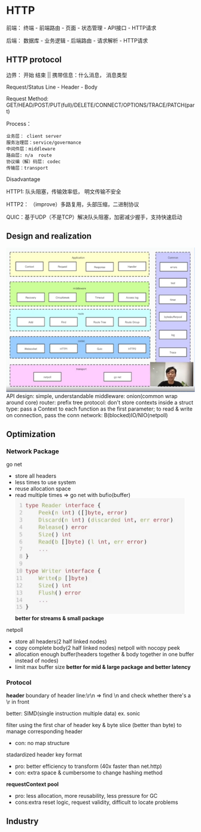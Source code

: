 # HTTP
前端： 终端 - 前端路由 - 页面 - 状态管理 - API接口 - HTTP请求

后端： 数据库 - 业务逻辑 - 后端路由 - 请求解析 - HTTP请求

## HTTP protocol
边界： 开始 结束 ||
携带信息：什么消息， 消息类型

Request/Status Line - Header - Body

Request Method: GET/HEAD/POST/PUT(full)/DELETE/CONNECT/OPTIONS/TRACE/PATCH(part)

Process：
```
业务层： client server
服务治理层：service/govermance
中间件层：middleware 
路由层: n/a  route
协议编（解）码层: codec
传输层：transport
```

Disadvantage

HTTP1: 队头阻塞，传输效率低， 明文传输不安全

HTTP2： （improve）多路复用，头部压缩，二进制协议

QUIC：基于UDP（不是TCP）解决队头阻塞，加密减少握手，支持快速启动

## Design and realization
![Alt text](http_img/structure.png)
API design: simple, understandable
middleware: onion(common wrap around core)
router: prefix tree
protocol: don't store contexts inside a struct type: pass a Context to each function as the first parameter; to read & write on connection, pass the conn
network: B(blocked)IO/NIO(netpoll)

## Optimization
### Network Package
go net
- store all headers
- less times to use system
- reuse allocation space
- read multiple times
=> go net with bufio(buffer)
![Alt text](http_img/bufio.png)
**better for streams & small package**

netpoll
- store all headers(2 half linked nodes)
- copy complete body(2 half linked nodes)
netpoll with nocopy peek
- allocation enough buffer(headers together & body together in one buffer instead of nodes)
- limit max buffer size
**better for mid & large package and better latency**

### Protocol
**header**
boundary of header line:\r\n => find \n and check whether there's a \r in front

better: SIMD(single instruction multiple data) ex. sonic

filter using the first char of header key & byte slice (better than byte) to manage corresponding header
- con: no map structure

stadardized header key format
- pro: better efficiency to transform (40x faster than net.http)
- con: extra space & cumbersome to change hashing method

**requestContext pool**
- pro: less allocation, more reusability, less pressure for GC
- cons:extra reset logic, request validity, difficult to locate problems
## Industry


